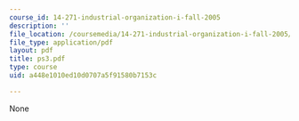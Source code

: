 ```yaml
---
course_id: 14-271-industrial-organization-i-fall-2005
description: ''
file_location: /coursemedia/14-271-industrial-organization-i-fall-2005/a448e1010ed10d0707a5f91580b7153c_ps3.pdf
file_type: application/pdf
layout: pdf
title: ps3.pdf
type: course
uid: a448e1010ed10d0707a5f91580b7153c

---
```

None